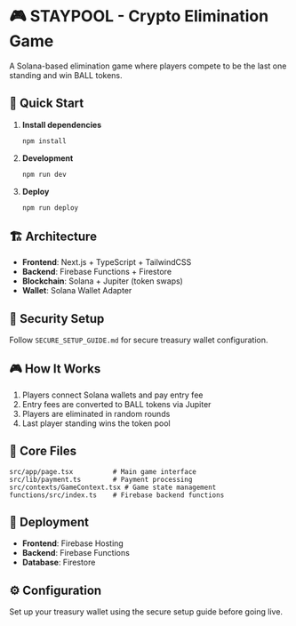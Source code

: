 # 🎮 STAYPOOL - Crypto Elimination Game

A Solana-based elimination game where players compete to be the last one standing and win BALL tokens.

## 🚀 Quick Start

1. **Install dependencies**
   ```bash
   npm install
   ```

2. **Development**
   ```bash
   npm run dev
   ```

3. **Deploy**
   ```bash
   npm run deploy
   ```

## 🏗 Architecture

- **Frontend**: Next.js + TypeScript + TailwindCSS
- **Backend**: Firebase Functions + Firestore  
- **Blockchain**: Solana + Jupiter (token swaps)
- **Wallet**: Solana Wallet Adapter

## 🔐 Security Setup

Follow `SECURE_SETUP_GUIDE.md` for secure treasury wallet configuration.

## 🎮 How It Works

1. Players connect Solana wallets and pay entry fee
2. Entry fees are converted to BALL tokens via Jupiter
3. Players are eliminated in random rounds  
4. Last player standing wins the token pool

## 📁 Core Files

```
src/app/page.tsx          # Main game interface
src/lib/payment.ts        # Payment processing
src/contexts/GameContext.tsx # Game state management
functions/src/index.ts    # Firebase backend functions
```

## 🚀 Deployment

- **Frontend**: Firebase Hosting
- **Backend**: Firebase Functions
- **Database**: Firestore

## ⚙️ Configuration

Set up your treasury wallet using the secure setup guide before going live. 